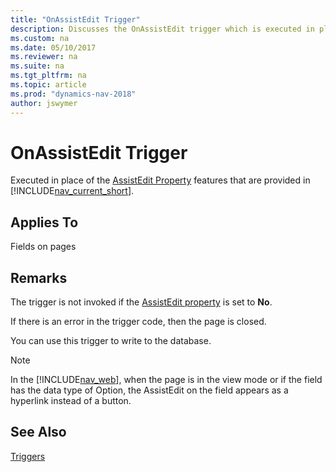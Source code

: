 ```yaml
---
title: "OnAssistEdit Trigger"
description: Discusses the OnAssistEdit trigger which is executed in place of the AssistEdit property features that are provided in Microsoft Dynamics NAV.
ms.custom: na
ms.date: 05/10/2017
ms.reviewer: na
ms.suite: na
ms.tgt_pltfrm: na
ms.topic: article
ms.prod: "dynamics-nav-2018"
author: jswymer
---
```

# OnAssistEdit Trigger
Executed in place of the [AssistEdit Property](AssistEdit-Property.md) features that are provided in [!INCLUDE[nav_current_short](includes/nav_current_short_md.md)].  
  
## Applies To  
 Fields on pages  

<!-- 
> [!NOTE]  
>  The trigger is not invoked on a page that is in view mode in the [!INCLUDE[nav_web](includes/nav_web_md.md)].  -->
  
## Remarks  
 The trigger is not invoked if the [AssistEdit property](assistedit-property.md) is set to **No**. 
 
 If there is an error in the trigger code, then the page is closed.  
  
 You can use this trigger to write to the database.  

> [!NOTE]
> In the [!INCLUDE[nav_web](includes/nav_web_md.md)], when the page is in the view mode or if the field has the data type of Option, the AssistEdit on the field appears as a hyperlink instead of a button. 
  
## See Also  
 [Triggers](Triggers.md)